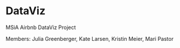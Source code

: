 # DataViz

MSiA Airbnb DataViz Project

Members: Julia Greenberger, Kate Larsen, Kristin Meier, Mari Pastor
